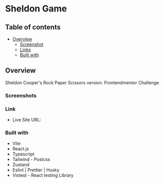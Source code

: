 # Sheldon Game

## Table of contents

- [Overview](#overview)
  - [Screenshot](#screenshot)
  - [Links](#links)
  - [Built with](#built-with)

## Overview

Sheldon Cooper's Rock Paper Scissors version. Frontendmentor Challenge

### Screenshots


### Link

- Live Site URL:

### Built with

- Vite
- React.js
- Typescript
- Tailwind - Postcss
- Zustand 
- Eslint | Prettier | Husky 
- Vistest - React testing Library

